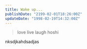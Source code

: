 ```yaml
---
title: Wake up...
publishDate: "2199-02-01T18:26:00Z"
updateDate: "1998-02-19T14:32:00Z"
---
```


> love live laugh hoshi



nksdjkahdsadjas